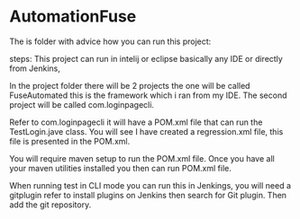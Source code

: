 # AutomationFuse
The is folder with advice how you can run this project:

steps:
This project can run in intelij or eclipse basically any IDE or directly from Jenkins,

In the project folder there will be 2 projects the one will be called FuseAutomated this is the framework which i ran from my IDE.
The second project will be called com.loginpagecli.

Refer to com.loginpagecli it will have a POM.xml file that can run the TestLogin.jave class. You will see I have created a regression.xml file,
this file is presented in the POM.xml.

You will require maven setup to run the POM.xml file. 
Once you have all your maven utilities installed you then can run POM.xml file. 

When running test in CLI mode you can run this in Jenkings, you will need a gitplugin refer to install plugins on Jenkins then search for Git plugin.
Then add the git repository. 
